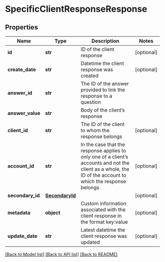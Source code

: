 # SpecificClientResponseResponse

## Properties
Name | Type | Description | Notes
------------ | ------------- | ------------- | -------------
**id** | **str** | ID of the client response | [optional] 
**create_date** | **str** | Datetime the client response was created | [optional] 
**answer_id** | **str** | The ID of the answer provided to link the response to a question | 
**answer_value** | **str** | Body of the client’s response | 
**client_id** | **str** | The ID of the client to whom the response belongs | [optional] 
**account_id** | **str** | In the case that the response applies to only one of a client’s accounts and not the client as a whole, the ID of the account to which the response belongs | [optional] 
**secondary_id** | [**SecondaryId**](SecondaryId.md) |  | [optional] 
**metadata** | **object** | Custom information associated with the client response in the format key:value | [optional] 
**update_date** | **str** | Latest datetime the client response was updated | [optional] 

[[Back to Model list]](../README.md#documentation-for-models) [[Back to API list]](../README.md#documentation-for-api-endpoints) [[Back to README]](../README.md)


